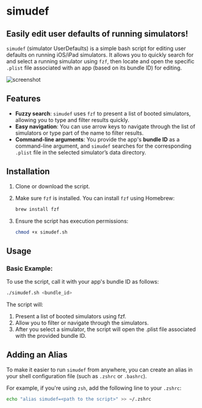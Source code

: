 # simudef
## Easily edit user defaults of running simulators!
`simudef` (simulator UserDefaults) is a simple bash script for editing user defaults on running iOS/iPad simulators. It allows you to quickly search for and select a running simulator using `fzf`, then locate and open the specific `.plist` file associated with an app (based on its bundle ID) for editing.

![screenshot](assets/screenshot.png)

## Features

- **Fuzzy search**: `simudef` uses `fzf` to present a list of booted simulators, allowing you to type and filter results quickly.
- **Easy navigation**: You can use arrow keys to navigate through the list of simulators or type part of the name to filter results.
- **Command-line arguments**: You provide the app's **bundle ID** as a command-line argument, and `simudef` searches for the corresponding `.plist` file in the selected simulator’s data directory.

## Installation

1. Clone or download the script.
2. Make sure `fzf` is installed. You can install `fzf` using Homebrew:

    ```bash
    brew install fzf
    ```

3. Ensure the script has execution permissions:

    ```bash
    chmod +x simudef.sh
    ```

## Usage

### Basic Example:

To use the script, call it with your app's bundle ID as follows:

```bash
./simudef.sh <bundle_id>
```

The script will:

1.	Present a list of booted simulators using fzf.
2.	Allow you to filter or navigate through the simulators.
3.	After you select a simulator, the script will open the .plist file associated with the provided bundle ID.


## Adding an Alias

To make it easier to run `simudef` from anywhere, you can create an alias in your shell configuration file (such as `.zshrc` or `.bashrc`).

For example, if you're using `zsh`, add the following line to your `.zshrc`:

```bash
echo "alias simudef=<path to the script>" >> ~/.zshrc